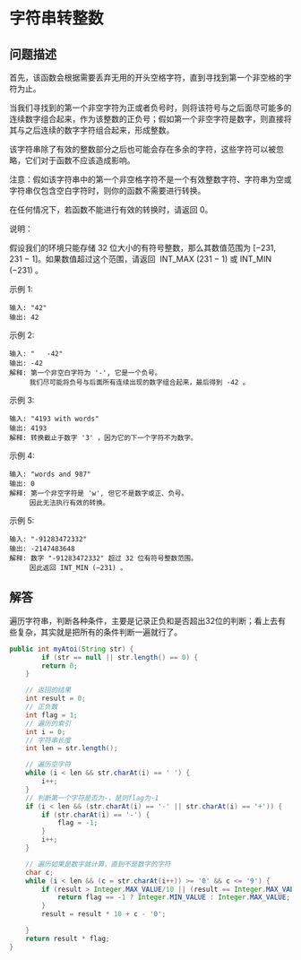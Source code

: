 # 字符串转整数

## 问题描述

首先，该函数会根据需要丢弃无用的开头空格字符，直到寻找到第一个非空格的字符为止。

当我们寻找到的第一个非空字符为正或者负号时，则将该符号与之后面尽可能多的连续数字组合起来，作为该整数的正负号；假如第一个非空字符是数字，则直接将其与之后连续的数字字符组合起来，形成整数。

该字符串除了有效的整数部分之后也可能会存在多余的字符，这些字符可以被忽略，它们对于函数不应该造成影响。

注意：假如该字符串中的第一个非空格字符不是一个有效整数字符、字符串为空或字符串仅包含空白字符时，则你的函数不需要进行转换。

在任何情况下，若函数不能进行有效的转换时，请返回 0。

说明：

假设我们的环境只能存储 32 位大小的有符号整数，那么其数值范围为 [−231,  231 − 1]。如果数值超过这个范围，请返回  INT_MAX (231 − 1) 或 INT_MIN (−231) 。

示例 1:

``` text
输入: "42"
输出: 42
```

示例 2:

``` text
输入: "   -42"
输出: -42
解释: 第一个非空白字符为 '-', 它是一个负号。
     我们尽可能将负号与后面所有连续出现的数字组合起来，最后得到 -42 。
```

示例 3:

``` text
输入: "4193 with words"
输出: 4193
解释: 转换截止于数字 '3' ，因为它的下一个字符不为数字。
```

示例 4:

``` text
输入: "words and 987"
输出: 0
解释: 第一个非空字符是 'w', 但它不是数字或正、负号。
     因此无法执行有效的转换。
```

示例 5:

``` text
输入: "-91283472332"
输出: -2147483648
解释: 数字 "-91283472332" 超过 32 位有符号整数范围。
     因此返回 INT_MIN (−231) 。
```

## 解答

遍历字符串，判断各种条件，主要是记录正负和是否超出32位的判断；看上去有些复杂，其实就是把所有的条件判断一遍就行了。

``` java
public int myAtoi(String str) {
        if (str == null || str.length() == 0) {
        return 0;
    }

    // 返回的结果
    int result = 0;
    // 正负数
    int flag = 1;
    // 遍历的索引
    int i = 0;
    // 字符串长度
    int len = str.length();

    // 遍历空字符
    while (i < len && str.charAt(i) == ' ') {
        i++;
    }
    // 判断第一个字符是否为-，是则flag为-1
    if (i < len && (str.charAt(i) == '-' || str.charAt(i) == '+')) {
        if (str.charAt(i) == '-') {
            flag = -1;
        }
        i++;
    }

    // 遍历如果是数字就计算，直到不是数字的字符
    char c;
    while (i < len && (c = str.charAt(i++)) >= '0' && c <= '9') {
        if (result > Integer.MAX_VALUE/10 || (result == Integer.MAX_VALUE/10 && c > '7')) {
            return flag == -1 ? Integer.MIN_VALUE : Integer.MAX_VALUE;
        }
        result = result * 10 + c - '0';

    }
    return result * flag;
}
```

